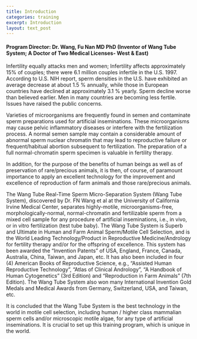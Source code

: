 ```yaml
---
title: Introduction
categories: training
excerpt: Introduction
layout: text_post
---
```


#### Program Director: Dr. Wang, Fu Nan MD PhD (Inventor of Wang Tube System; A Doctor of Two Medical Licenses- West & East)

Infertility equally attacks men and women; Infertility affects approximately 15% of couples; there were 6.1 million couples infertile in the U.S. 1997. According to U.S. NIH report, sperm densities in the U.S. have exhibited an average decrease at about 1.5 % annually, while those in European countries have declined at approximately 3.1 % yearly. Sperm decline worse than believed earlier. Men in many countries are becoming less fertile. Issues have raised the public concerns.


Varieties of microorganisms are frequently found in semen and contaminate sperm preparations used for artificial inseminations. These microorganisms may cause pelvic inflammatory diseases or interfere with the fertilization process. A normal semen sample may contain a considerable amount of abnormal sperm nuclear chromatin that may lead to reproductive failure or frequent/habitual abortion subsequent to fertilization. The preparation of a full normal-chromatin sperm specimen is valuable in fertility therapy.


In addition, for the purpose of the benefits of human beings as well as of preservation of rare/precious animals, it is then, of course, of paramount importance to apply an excellent technology for the improvement and excellence of reproduction of farm animals and those rare/precious animals.


The Wang Tube Real-Time Sperm Micro-Separation System (Wang Tube System), discovered by Dr. FN Wang et al at the University of California Irvine Medical Center, separates highly-motile, microorganisms-free, morphologically-normal, normal-chromatin and fertilizable sperm from a mixed cell sample for any procedure of artificial inseminations, i.e., in vivo, or in vitro fertilization (test tube baby). The Wang Tube System is Superb and Ultimate in Human and Farm Animal Sperm/Motile Cell Selection, and is the World Leading Technology/Product in Reproductive Medicine/Andrology for fertility therapy and/or for the offspring of excellence. This system has been awarded the “Invention Patents” of USA, England, France, Canada, Australia, China, Taiwan, and Japan, etc. It has also been included in four (4) American Books of Reproductive Science, e.g., “Assisted Human Reproductive Technology”, “Atlas of Clinical Andrology”, “A Handbook of Human Cytogenetics” (3rd Edition) and “Reproduction in Farm Animals” (7th Edition). The Wang Tube System also won many International Invention Gold Medals and Medical Awards from Germany, Switzerland, USA, and Taiwan, etc.


It is concluded that the Wang Tube System is the best technology in the world in motile cell selection, including human / higher class mammalian sperm cells and/or microscopic motile algae, for any type of artificial inseminations. It is crucial to set up this training program, which is unique in the world.
